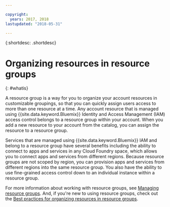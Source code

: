```yaml
---

copyright:
  years: 2017, 2018
lastupdated: "2018-05-31"

---
```


{:shortdesc: .shortdesc}

# Organizing resources in resource groups
{: #whatis}

A resource group is a way for you to organize your account resources in customizable groupings, so that you can quickly assign users access to more than one resource at a time. Any account resource that is managed using {{site.data.keyword.Bluemix}} Identity and Access Management (IAM) access control belongs to a resource group within your account. When you add a new resource to your account from the catalog, you can assign the resource to a resource group.

Services that are managed using {{site.data.keyword.Bluemix}} IAM and belong to a resource group have several benefits including the ability to connect to apps and services in any Cloud Foundry space, which allows you to connect apps and services from different regions. Because resource groups are not scoped by region, you can provision apps and services from different regions into the same resource group. You also have the ability to use fine-grained access control down to an individual instance within a resource group.

For more information about working with resource groups, see [Managing resource groups](/docs/resources/resourcegroups.html). And, if you're new to using resource groups, check out the [Best practices for organizing resources in resource groups](/docs/resources/bestpractice_rgs.html#bp_resourcegroups).
